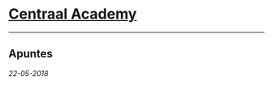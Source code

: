 # **[Centraal Academy](https://centraal.academy)**
-----------------------------------------------------
## Apuntes
_22-05-2018_
